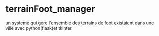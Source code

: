# terrainFoot_manager
un systeme qui gere l'ensemble des terrains de foot existaient dans une ville avec python(flask)et tkinter
